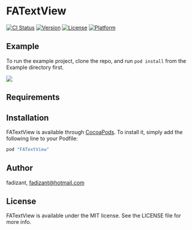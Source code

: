 # FATextView

[![CI Status](http://img.shields.io/travis/fadizant/FATextView.svg?style=flat)](https://travis-ci.org/fadizant/FATextView)
[![Version](https://img.shields.io/cocoapods/v/FATextView.svg?style=flat)](http://cocoapods.org/pods/FATextView)
[![License](https://img.shields.io/cocoapods/l/FATextView.svg?style=flat)](http://cocoapods.org/pods/FATextView)
[![Platform](https://img.shields.io/cocoapods/p/FATextView.svg?style=flat)](http://cocoapods.org/pods/FATextView)

## Example

To run the example project, clone the repo, and run `pod install` from the Example directory first.

<img src="http://www.m5zn.com/newuploads/2017/09/21/gif//afd6dc775743f3d.gif"/>

## Requirements

## Installation

FATextView is available through [CocoaPods](http://cocoapods.org). To install
it, simply add the following line to your Podfile:

```ruby
pod "FATextView"
```

## Author

fadizant, fadizant@hotmail.com

## License

FATextView is available under the MIT license. See the LICENSE file for more info.
